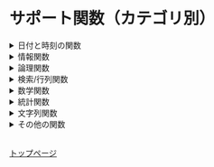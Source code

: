 # サポート関数（カテゴリ別）

<details><summary>日付と時刻の関数</summary><div>

| 関数                                                                  | 説明              |
|:----------------------------------------------------------------------|:-----------------|
| [DATE 関数](date-time.md#date-)                       | 特定の日付を表す シリアル値を返します。|
| [DATESTRING 関数](date-time.md#datestring-)           | シリアル値を日付の文字列に変換します。|
| [DATEVALUE 関数](date-time.md#datevalue-)             | 文字列として格納された日付をシリアル値に変換します。| 
| [DAY 関数](date-time.md#day-)                         | 日付の日情報を返します。|
| [DAYS 関数](date-time.md#days-)                       | 2 つの日付間の日数を返します。|
| [DAYS360 関数](date-time.md#days360-)                 | 一部の会計計算に使用される 1 年 360 日の計算方式に基づいて、2 つの日付の間の日数を返します。|
| [EDATE 関数](date-time.md#edate-)                     | 開始日から起算して、指定された月数だけ前または後の日付に対応するシリアル値を返します。|
| [EOMONTH 関数](date-time.md#eomonth-)                 | 開始日から起算して、指定された月数だけ前または後の月の最終日に対応するシリアル値を返します。|
| [HOUR 関数](date-time.md#hour-)                       | 時刻から時間の値を返します。|
| [ISODATESTRING 関数](date-time.md#isodatestring-)     | シリアル値を ISO 8601 の UTC 日付書式に変換します。|
| [ISOWEEKNUM 関数](date-time.md#isoweeknum-)           | 指定された日付のその年における ISO 週番号を返します。|
| [MINUTE 関数](date-time.md#minute-)                   | 時刻の分を返します。 |
| [MONTH 関数](date-time.md#month-)                     | 日付の月を返します。|
| [NETWORKDAYS 関数](date-time.md#networkdays-)         | 開始日から終了日までの期間に含まれる稼動日の日数を返します。| 
| [NETWORKDAYSINTL 関数](date-time.md#networkdaysintl-) | 週末の曜日とその日数を示すパラメーターを使用して、2 つの日付の間の稼働日数を返します。|
| [NOW 関数](date-time.md#now-)                         | 現在を表すシリアル値を返します。|
| [SECOND 関数](date-time.md#second-)                   | 時刻の秒を返します。|
| [TIME 関数](date-time.md#time-)                       | 指定した時刻に対応するシリアル値を返します。|
| [TIMESTRING 関数](date-time.md#timestring-)           | シリアル値を時刻の文字列に変換します。|
| [TIMEVALUE 関数](date-time.md#timevalue-)             | 文字列で表された時刻をシリアル値に変換します。|
| [TODAY 関数](date-time.md#today-)                     | 現在の日付に対応するシリアル値を返します。|
| [WEEKDAY 関数](date-time.md#weekday-)                 | 日付に対応する曜日を返します。|
| [WEEKNUM 関数](date-time.md#weeknum-)                 | 特定の日付が第何週目に当たるかを返します。|
| [WORKDAY 関数](date-time.md#workday-)                 | 開始日から起算して、指定された稼動日数だけ前または後の日付に対応するシリアル値を返します。|
| [WORKDAYINTL 関数](date-time.md#workdayintl-)         | 週末パラメーターを使用して、開始日から起算して指定した稼働日数だけ前または後の日付のシリアル値を返します。|
| [YEAR 関数](date-time.md#year-)                       | 日付に対応する年を返します。|
| [YEARFRAC 関数](date-time.md#yearfrac-)               | 2 つの日付間の期間の数値で表される年の比率を計算します。|

</div></details>

<details><summary>情報関数</summary><div>

| 関数                                                                  | 説明              |
|:----------------------------------------------------------------------|:-----------------|
| [ISBLANK 関数](information.md#isblank-)              |テストの対象の値が空のとき TRUE を返します。|
| [ISERROR 関数](information.md#iserror-)              |テストの対象の値がエラーを示す値のとき TRUE を返します。|
| [ISEVEN 関数](information.md#iseven-)                |テストの対象の値が偶数のとき TRUE を返します。|
| [ISODD 関数](information.md#isodd-)                  |テストの対象の値が奇数のとき TRUE を返します。|

</div></details>

<details><summary>論理関数</summary><div>

| 関数                                                                  | 説明              |
|:----------------------------------------------------------------------|:-----------------|
| [AND 関数](logical.md#and-)                           | すべての引数が TRUE のときに TRUE を返します。|
| [FALSE 関数](logical.md#false-)                       | 論理値 FALSE を返します。|
| [IF 関数](logical.md#if-)                             | 値または数式が条件を満たしているかどうかを判定します。|
| [IFERROR 関数](logical.md#iferror-)                   | 数式の結果がエラーの場合は指定した値を返し、それ以外の場合は数式の結果を返します。|
| [NOT 関数](logical.md#not-)                           | 引数の論理値を反転させます。|
| [OR 関数](logical.md#or-)                             | いずれかの引数が TRUE のときに TRUE を返します。|
| [SWITCH 関数](logical.md#switch-)                     | 式に対して値の一覧を評価し、最初に一致する値に対応する結果を返します。|
| [TRUE 関数](logical.md#true-)                         | 論理値 TRUE を返します。 |
| [XOR 関数](logical.md#xor-)                           | すべての引数の排他的論理和を返します。|

</div></details>

<details><summary>検索/行列関数</summary><div>

| 関数                                                                  | 説明              |
|:----------------------------------------------------------------------|:-----------------|
| [CHOOSE 関数](lookup-matrix.md#choose-)               | 引数リストの値の中から特定の値を 1 つ選択します。|
| [INDEX 関数](lookup-matrix.md#index-)                 | 行番号で指定される配列の要素の値を返します。|
| [ROWS 関数](lookup-matrix.md#rows-)                   | 配列の行数を返します。|

</div></details>

<details><summary>数学関数</summary><div>

| 関数                                                                  | 説明              |
|:----------------------------------------------------------------------|:-----------------|
| [ABS 関数](math-trig.md#abs-)                         | 数値の絶対値を返します。|
| [CEILING 関数](math-trig.md#ceiling-)                 | 指定された基準値の倍数のうち、最も近い値に数値を切り上げます。|
| [CEILINGMATH 関数](math-trig.md#ceilingmath-)         | 数値を最も近い整数、または基準値の倍数で最も近い数に切り上げます。|
| [CEILINGPRECISE 関数](math-trig.md#ceilingprecise-)   | 数値を最も近い整数、または基準値の倍数で最も近い数に切り上げます。|
| [DIVIDE 関数](math-trig.md#divide-)                   | 数値を除数で割ったときの商を返します。 |
| [EVEN 関数](math-trig.md#even-)                       | 指定した数値を最も近い偶数に切り上げた数値を返します。|
| [FACT 関数](math-trig.md#fact-)                       | 数値の階乗を返します。|
| [FACTDOUBLE 関数](math-trig.md#factdouble-)           | 数値の二重階乗を返します。|
| [FLOOR 関数](math-trig.md#floor-)                     | 数値を指定された桁数で切り捨てます。|
| [FLOORMATH 関数](math-trig.md#floormath-)             | 指定された基準値の倍数のうち、最も近い値に数値を切り捨てます。|
| [FLOOPRECISE 関数](math-trig.md#flooprecise-)         | 指定された基準値の倍数のうち、最も近い値に数値を切り捨てます。|
| [INT 関数](math-trig.md#int-)                         | 指定された数値を最も近い整数に切り捨てます。|
| [ISOCEILING 関数](math-trig.md#isoceiling-)           | 数値を最も近い整数、または基準値の倍数で最も近い数に切り上げます。|
| [MOD 関数](math-trig.md#mod-)                         | 数値を除数で割ったときの剰余を返します。 |
| [MROUND 関数](math-trig.md#mround-)                   | 指定された値の倍数になるように丸められた数値を返します。|
| [ODD 関数](math-trig.md#odd-)                         | 数値を切り上げて、最も近い奇数にします。|
| [POWER 関数](math-trig.md#power-)                     | 数値のべき乗を返します。|
| [PRODUCT 関数](math-trig.md#product-)                 | 引数として指定されたすべての数値を積算し、その積を返します。|
| [QUOTIENT 関数](math-trig.md#quotient-)               | 除算の商の整数部を返します。|
| [ROUND 関数](math-trig.md#round-)                     | 数値を四捨五入して指定された桁数にします。|
| [ROUNDDOWN 関数](math-trig.md#rounddown-)             | 数値を指定された桁数で切り捨てます。|
| [ROUNDUP 関数](math-trig.md#roundup-)                 | 数値を指定された桁数に切り上げます。|
| [SQRT 関数](math-trig.md#sqrt-)                       | 正の平方根を返します。|
| [SUM 関数](math-trig.md#sum-)                         | 引数を合計します。|
| [SUMIF 関数](math-trig.md#sumif-)                     | 指定した条件を満たす範囲内の値を合計します。|
| [SUMIFS 関数](math-trig.md#sumifs-)                   | 複数の検索条件に一致するすべての引数を合計します。|
| [TRUNC 関数](math-trig.md#trunc-)                     | 数値の小数部を切り捨てて、整数または指定した桁数に変換します。|

</div></details>

<details><summary>統計関数</summary><div>

| 関数                                                                  | 説明              |
|:----------------------------------------------------------------------|:-----------------|
| [AVEDEV 関数](stastical.md#avedev-)                   | データ全体の平均値に対するそれぞれのデータの絶対偏差の平均を返します。|
| [AVERAGE 関数](stastical.md#average-)                 | 引数の平均 (算術平均) を返します。|
| [AVERAGEA 関数](stastical.md#averagea-)               | 数値、文字列、および論理値を含む引数の平均値を返します。|
| [AVERAGEIF 関数](stastical.md#averageif-)             | 範囲内の条件に一致するすべての値の平均値 (算術平均) を返します。|
| [AVERAGEIFS 関数](stastical.md#averageifs-)           | 複数の範囲内の条件に一致するすべての値の平均値 (算術平均) を返します。|
| [COUNT 関数](stastical.md#count-)                     | 引数リストの各項目に含まれる数値の個数を返します。|
| [COUNTA 関数](stastical.md#counta-)                   | 範囲に含まれる空白ではない引数リストに含まれる数値の個数を返します。|
| [COUNTBLANK 関数](stastical.md#countblank-)           | 指定された範囲に含まれる空白フィールドの個数を返します。|
| [COUNTIF 関数](stastical.md#countif-)                 | 1 つの検索条件に一致する範囲内のフィールドの個数を返します。|
| [COUNTIFS 関数](stastical.md#countifs-)               | 複数の検索条件に一致する範囲内のフィールドの個数を返します。|
| [LARGE 関数](stastical.md#large-)                     | 指定されたデータの中で k 番目に大きなデータを返します。|
| [MAX 関数](stastical.md#max-)                         | 一連の引数のうち、最大の数値を返します。|
| [MAXIFS 関数](stastical.md#maxifs-)                   | 条件セットで指定されたデータの中の最大値を返します。|
| [MODE.SNGL 関数](stastical.md#modesngl-)              | 引数リストに含まれる数値データの中で、最も頻繁に出現する値 (モード) を返します。|
| [MODE.MULT 関数](stastical.md#modemult-)              | 引数リストに含まれる数値データの中で、最も頻繁に出現する値 (モード) を配列で返します。|
| [MEDIAN 関数](stastical.md#median-)                   | 引数リストに含まれる数値のメジアン (中央値) を返します。|
| [MIN 関数](stastical.md#min-)                         | 一連の引数のうち、最小の数値を返します。|
| [MINIFS 関数](stastical.md#minifs-)                   | 条件セットで指定されたデータの中の最小値を返します。|
| [PERCENTILEEXC 関数](stastical.md#percentileexc-)     | 特定の範囲に含まれるデータの第 k 百分位数に当たる値を返します (k は 0 より大きく 1 より小さい値)。|
| [PERCENTILEINC 関数](stastical.md#percentileinc-)     | 特定の範囲に含まれるデータの第 k 百分位数に当たる値を返します。|
| [PERCENTRANKEXC 関数](stastical.md#percentrankexc-)   | 配列内での値の順位を百分率 (0 より大きく 1 より小さい) で返します。|
| [PERCENTRANKINC 関数](stastical.md#percentrankinc-)   | 配列内での値の順位を百分率 (0 ～ 1、0 および 1 を含む) で返します。|
| [QUARTILEEXC 関数](stastical.md#quartileexc-)         | 0 ～ 1 の間 (0 および 1 を除く) の百分率の値に基づいて、データの配列の四分位数を返します。|
| [QUARTILEINC 関数](stastical.md#quartileinc-)         | 0 ～ 1 の間 (0 および 1 を含む) の百分率の値に基づいて、データの配列の四分位数を返します。|
| [RANK.AVG 関数](stastical.md#rankavg-)                | 数値のリストの中で、指定した数値の序列を返します。|
| [RANK.EQ 関数](stastical.md#rankeq-)                  | 数値のリストの中で、指定した数値の序列を返します。|
| [SMALL 関数](stastical.md#small-)                     | 指定されたデータの中で、k 番目に小さなデータを返します。 |
| [STDEV.P 関数](stastical.md#stdevp-)                  | 引数を母集団全体と見なし、母集団の標準偏差を返します。|
| [STDEV.S 関数](stastical.md#stdevs-)                  | 引数を正規母集団の標本と見なし、標本に基づいて母集団の標準偏差の推定値を返します。|
| [TRIMMEAN 関数](stastical.md#trimmean-)               | データの中間項の平均を返します。|
| [VAR.P 関数](stastical.md#varp-)                      | 引数を母集団全体と見なし、母集団の分散 (標本分散) を返します。|
| [VAR.S 関数](stastical.md#vars-)                      | 標本に基づいて母集団の分散の推定値 (不偏分散) を返します。|

</div></details>

<details><summary>文字列関数</summary><div>

| 関数                                                                  | 説明              |
|:----------------------------------------------------------------------|:-----------------|
| [ASC 関数](text.md#asc-)                              | 文字列内の全角 (2 バイト) の英数カナ文字を半角 (1 バイト) 文字に変換します。|
| [CHAR 関数](text.md#char-)                            | 数値で指定された文字を返します。|
| [CODE 関数](text.md#code-)                            | テキスト文字列内の先頭文字の数値コードを返します。|
| [CONCAT 関数](text.md#concat-)                        | 複数の文字列を結合して 1 つの文字列にまとめます。|
| [CONCATENATE 関数](text.md#concatenate-)              | 複数の文字列を結合して 1 つの文字列にまとめます。|
| [DOLLAR 関数](text.md#dollar-)                        | 数値を四捨五入し、通貨書式を設定した文字列に変換します。|
| [EXACT 関数](text.md#exact-)                          | 2 つの文字列が等しいかどうかを判定します。|
| [FIND 関数](text.md#find-)                            | 指定された文字列を他の文字列の中で検索します。|
| [FIXED 関数](text.md#fixed-)                          | 数値を四捨五入し、書式設定した文字列に変換します。|
| [JIS 関数](text.md#jis-)                              | 文字列内の半角 (1 バイト) の英数カナ文字を全角 (2 バイト) 文字 に変換します。|
| [LEFT 関数](text.md#left-)                            | 文字列の先頭から指定された数の文字を返します。|
| [LEN 関数](text.md#len-)                              | 文字列の文字数を返します。|
| [LOWER 関数](text.md#lower-)                          | 文字列に含まれる英大文字をすべて小文字に変換します。|
| [MID 関数](text.md#mid-)                              | 文字列の指定された位置から指定された文字数の文字を返します。|
| [PROPER 関数](text.md#proper-)                        | 文字列に含まれる英単語の先頭文字だけを大文字に変換します。|
| [REPLACE 関数](text.md#replace-)                      | 文字列中の指定された数の文字を他の文字に置き換えます。|
| [REPT 関数](text.md#rept-)                            | 文字列を指定された回数だけ繰り返して表示します。|
| [RIGHT 関数](text.md#right-)                          | 文字列の末尾 (右端) から指定された文字数の文字を返します。|
| [SEARCH 関数](text.md#search-)                        | 指定された文字列を他の文字列の中で検索します。大文字と小文字は区別されません。|
| [SUBSTITUTE 関数](text.md#substitute-)                | 文字列中の指定された文字を他の文字に置き換えます。|
| [TEXTJOIN 関数](text.md#textjoin-)                    | 複数の範囲や文字列からのテキストを結合し、結合する各テキスト値の間に指定した区切り記号を挿入します。|
| [TRIM 関数](text.md#trim-)                            | 文字列から余分なスペースを削除します。|
| [UPPER 関数](text.md#upper-)                          | 文字列を大文字に変換します。|
| [YEN 関数](text.md#yen-)                              | 数値を四捨五入し、通貨書式を設定した文字列に変換します。|

</div></details>

<details><summary>その他の関数</summary><div>

| 関数                                                                  | 説明              |
|:----------------------------------------------------------------------|:-----------------|
| [UNIQUE 関数](miscellaneous.md#unique-)               | 重複しない値を抽出します。|
| [NULL 関数](miscellaneous.md#null-)                   | NULL を返します。|

</div></details>

<br />

[トップページ](index.md)